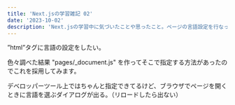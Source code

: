 ```yaml
---
title: 'Next.jsの学習雑記 02'
date: '2023-10-02'
description: 'Next.jsの学習中に気づいたことや思ったこと。ページの言語設定を行なった。'
---
```

”html”タグに言語の設定をしたい。

色々調べた結果 "pages/_document.js" を作ってそこで指定する方法があったのでこれを採用してみます。

デベロッパーツール上ではちゃんと指定できてるけど、ブラウザでページを開くときに言語を選ぶダイアログが出る。（リロードしたら出ない）